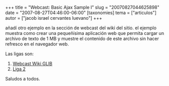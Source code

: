 +++
title = "Webcast: Basic Ajax Sample I"
slug = "20070827044625898"
date = "2007-08-27T04:46:00-06:00"
[taxonomies]
tema = ["articulos"]
autor = ["jacob israel cervantes luevano"]
+++

añadí otro ejemplo en la sección de webcast del wiki del sitio. el
ejemplo muestra como crear una pequeñísima aplicación web que permita
cargar un archivo de texto de 1 MB y muestre el contenido de este
archivo sin hacer refresco en el navegador web.

Las ligas son:

1. [Webcast Wiki GLIB](http://wiki.glib.org.mx/index.php/WebCastsList)
2. [Liga
    2](http://www.ministeriosjm.com/area51/~jacob/projects/webcast/web/ajaxbasic1.html)

Saludos a todos.

